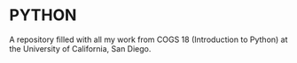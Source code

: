 # PYTHON
A repository filled with all my work from COGS 18 (Introduction to Python) at the University of California, San Diego. 
